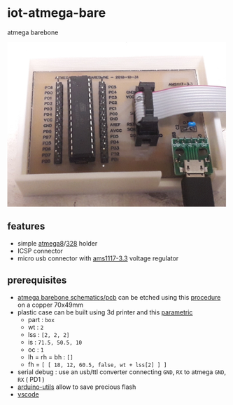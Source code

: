 # iot-atmega-bare

atmega barebone

<img src="doc/20181101_161646x.jpg" width=500/>

## features

- simple [atmega8](https://www.microchip.com/wwwproducts/en/ATmega8)/[328](https://www.microchip.com/wwwproducts/en/ATmega328) holder
- ICSP connector
- micro usb connector with [ams1117-3.3](http://www.advanced-monolithic.com/pdf/ds1117.pdf) voltage regulator

## prerequisites

- [atmega barebone schematics/pcb](https://easyeda.com/lorenzo.delana/atmega-barebone) can be etched using this [procedure](https://github.com/devel0/knowledge/blob/master/electronics/pcb-etching.md) on a copper 70x49mm
- plastic case can be built using 3d printer and this [parametric](https://www.thingiverse.com/apps/customizer/run?thing_id=3182923)
  - part : `box`
  - wt : `2`
  - lss : `[2, 2, 2]`
  - is : `71.5, 50.5, 10`
  - oc : `1`
  - lh = rh = bh : `[]`
  - fh = `[ [ 18, 12, 60.5, false, wt + lss[2] ] ]`
- serial debug : use an usb/ttl converter connecting `GND`, `RX` to atmega `GND`, `RX` ( PD1 )
- [arduino-utils](https://github.com/devel0/iot-arduino-utils) allow to save precious flash
- [vscode](https://github.com/devel0/knowledge/blob/master/electronics/vscode-arduino.md)
